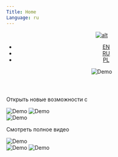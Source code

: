 ```yaml
---
Title: Home
Language: ru
---
```

<div class="firstScreen">
    <header class="topMenu">
        <div class="mainLinks">
            <a class="logoA" href="https://p.cx.ua/virtual/">
            <img alt="alt" src="https://p.cx.ua/virtual/system/themes/img/logo.svg">
            </a>
            <ul class="languageSet">
                <li class="language"><a class="languageText HeliosExtC" href="https://p.cx.ua/virtual/en/">EN</a></li>
                <li class="language"><a class="languageText HeliosExtC active" href="https://p.cx.ua/virtual/ru/">RU</a></li>
                <li class="language"><a class="languageText HeliosExtC" href="#">PL</a></li>
            </ul>
        </div>
        <nav class="navy">
           <img alt="Demo" src="https://p.cx.ua/virtual/system/themes/img/menu.svg">
        </nav>
    </header>
    <section class="mainTitle">
        <div class="frame">
            <p class="opportunity colorW Ag24">Открыть новые возможности с</p>
            <img alt="Demo" src="https://p.cx.ua/virtual/system/themes/img/Virtual.svg">
            <img alt="Demo" src="https://p.cx.ua/virtual/system/themes/img/Reality.svg">
        </div>
    </section>
    <div class="video">
        <div class="playPanel">
        <div class="play">
          <img alt="Demo" src="https://p.cx.ua/virtual/system/themes/img/playButton.svg">
        </div>
        <p class="watch HeliosExtC">Смотреть полное видео</p>
        </div>
        <img alt="Demo" class="topPoster" src="https://p.cx.ua/virtual/system/themes/img/topVideoPoster.png">
    </div>
</div>
<div class="VR">
    <img alt="Demo" src="https://p.cx.ua/virtual/system/themes/img/V.svg">
    <img alt="Demo" src="https://p.cx.ua/virtual/system/themes/img/R.svg">
</div>
